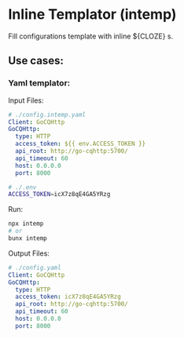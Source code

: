 # Inline Templator (intemp)

Fill configurations template with inline ${CLOZE} s.

## Use cases:

### Yaml templator:

Input Files:

```yaml
# ./config.intemp.yaml
Client: GoCQHttp
GoCQHttp:
  type: HTTP
  access_token: ${{ env.ACCESS_TOKEN }}
  api_root: http://go-cqhttp:5700/
  api_timeout: 60
  host: 0.0.0.0
  port: 8000
```

```sh
# ./.env
ACCESS_TOKEN=icX7z8qE4GA5YRzg
```

Run:

```bash
npx intemp
# or
bunx intemp
```

Output Files:

```yaml
# ./config.yaml
Client: GoCQHttp
GoCQHttp:
  type: HTTP
  access_token: icX7z8qE4GA5YRzg
  api_root: http://go-cqhttp:5700/
  api_timeout: 60
  host: 0.0.0.0
  port: 8000
```
